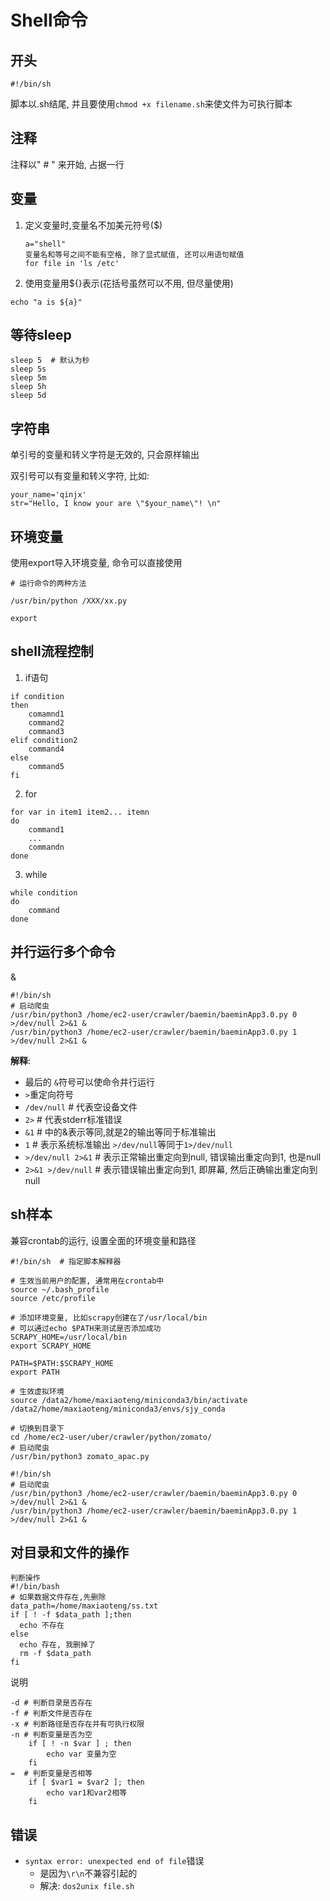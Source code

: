 # Shell命令

## 开头

```
#!/bin/sh
```

脚本以.sh结尾, 并且要使用```chmod +x filename.sh```来使文件为可执行脚本

## 注释

注释以" # " 来开始, 占据一行

## 变量

1. 定义变量时,变量名不加美元符号($)

    ```shell
    a="shell" 
    变量名和等号之间不能有空格, 除了显式赋值, 还可以用语句赋值
    for file in 'ls /etc'
    ```

2. 使用变量用${}表示(花括号虽然可以不用, 但尽量使用)

```
echo "a is ${a}"
```

## 等待sleep

```
sleep 5  # 默认为秒
sleep 5s
sleep 5m
sleep 5h
sleep 5d
```

## 字符串

单引号的变量和转义字符是无效的, 只会原样输出

双引号可以有变量和转义字符, 比如:

```
your_name='qinjx'
str="Hello, I know your are \"$your_name\"! \n"
```

## 环境变量

使用export导入环境变量, 命令可以直接使用

```
# 运行命令的两种方法

/usr/bin/python /XXX/xx.py

export

```

## shell流程控制

1. if语句

```
if condition
then
    comamnd1
    command2
    command3
elif condition2
    command4
else
    command5
fi
```

2. for

```
for var in item1 item2... itemn
do
    command1
    ...
    commandn
done
```

3. while

```
while condition
do 
    command
done
```

## 并行运行多个命令

&  

```
#!/bin/sh
# 启动爬虫
/usr/bin/python3 /home/ec2-user/crawler/baemin/baeminApp3.0.py 0 >/dev/null 2>&1 &
/usr/bin/python3 /home/ec2-user/crawler/baemin/baeminApp3.0.py 1 >/dev/null 2>&1 &
```

**解释**:

- 最后的 `&`符号可以使命令并行运行
- `>`重定向符号
- `/dev/null`  # 代表空设备文件
- `2>`  # 代表stderr标准错误
- `&1` # 中的&表示等同,就是2的输出等同于标准输出
- `1`  # 表示系统标准输出  `>/dev/null`等同于`1>/dev/null`
- `>/dev/null 2>&1`  # 表示正常输出重定向到null, 错误输出重定向到1, 也是null  
- `2>&1 >/dev/null`  # 表示错误输出重定向到1, 即屏幕, 然后正确输出重定向到null

## sh样本

兼容crontab的运行, 设置全面的环境变量和路径

```
#!/bin/sh  # 指定脚本解释器

# 生效当前用户的配置, 通常用在crontab中
source ~/.bash_profile
source /etc/profile

# 添加环境变量, 比如scrapy创建在了/usr/local/bin
# 可以通过echo $PATH来测试是否添加成功
SCRAPY_HOME=/usr/local/bin
export SCRAPY_HOME

PATH=$PATH:$SCRAPY_HOME
export PATH

# 生效虚拟环境
source /data2/home/maxiaoteng/miniconda3/bin/activate /data2/home/maxiaoteng/miniconda3/envs/sjy_conda

# 切换到目录下
cd /home/ec2-user/uber/crawler/python/zomato/
# 启动爬虫
/usr/bin/python3 zomato_apac.py
```

```
#!/bin/sh
# 启动爬虫
/usr/bin/python3 /home/ec2-user/crawler/baemin/baeminApp3.0.py 0 >/dev/null 2>&1 &
/usr/bin/python3 /home/ec2-user/crawler/baemin/baeminApp3.0.py 1 >/dev/null 2>&1 &
```

## 对目录和文件的操作

```
判断操作
#!/bin/bash
# 如果数据文件存在,先删除
data_path=/home/maxiaoteng/ss.txt
if [ ! -f $data_path ];then
  echo 不存在
else
  echo 存在, 我删掉了
  rm -f $data_path
fi
```

说明

```
-d # 判断目录是否存在
-f # 判断文件是否存在
-x # 判断路径是否存在并有可执行权限
-n # 判断变量是否为空
    if [ ! -n $var ] ; then
        echo var 变量为空
    fi
=  # 判断变量是否相等
    if [ $var1 = $var2 ]; then
        echo var1和var2相等
    fi
```

## 错误

- `syntax error: unexpected end of file`错误  
  - 是因为`\r\n`不兼容引起的  
  - 解决: `dos2unix file.sh`

